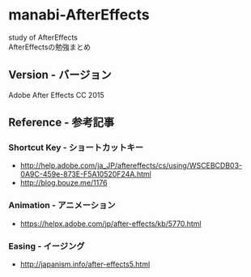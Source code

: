 # manabi-AfterEffects
study of AfterEffects  
AfterEffectsの勉強まとめ

## Version - バージョン
Adobe After Effects CC 2015

## Reference - 参考記事

### Shortcut Key - ショートカットキー
* http://help.adobe.com/ja_JP/aftereffects/cs/using/WSCEBCDB03-0A9C-459e-873E-F5A10520F24A.html
* http://blog.bouze.me/1176

### Animation - アニメーション
* https://helpx.adobe.com/jp/after-effects/kb/5770.html

### Easing - イージング
* http://japanism.info/after-effects5.html

